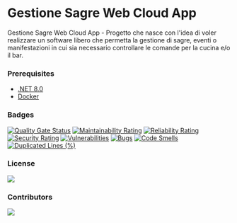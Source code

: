 # Gestione Sagre Web Cloud App

Gestione Sagre Web Cloud App - Progetto che nasce con l'idea di voler realizzare un software libero che permetta la gestione di sagre, eventi o manifestazioni in cui sia necessario controllare le comande per la cucina e/o il bar.

### Prerequisites

- [.NET 8.0](https://dotnet.microsoft.com/it-it/download/dotnet/8.0)
- [Docker](https://www.docker.com/)

### Badges

[![Quality Gate Status](https://sonarcloud.io/api/project_badges/measure?project=AngeloDotNet_GSWCloudApp&metric=alert_status)](https://sonarcloud.io/summary/new_code?id=AngeloDotNet_GSWCloudApp)
[![Maintainability Rating](https://sonarcloud.io/api/project_badges/measure?project=AngeloDotNet_GSWCloudApp&metric=sqale_rating)](https://sonarcloud.io/summary/new_code?id=AngeloDotNet_GSWCloudApp)
[![Reliability Rating](https://sonarcloud.io/api/project_badges/measure?project=AngeloDotNet_GSWCloudApp&metric=reliability_rating)](https://sonarcloud.io/summary/new_code?id=AngeloDotNet_GSWCloudApp)
[![Security Rating](https://sonarcloud.io/api/project_badges/measure?project=AngeloDotNet_GSWCloudApp&metric=security_rating)](https://sonarcloud.io/summary/new_code?id=AngeloDotNet_GSWCloudApp)
[![Vulnerabilities](https://sonarcloud.io/api/project_badges/measure?project=AngeloDotNet_GSWCloudApp&metric=vulnerabilities)](https://sonarcloud.io/summary/new_code?id=AngeloDotNet_GSWCloudApp)
[![Bugs](https://sonarcloud.io/api/project_badges/measure?project=AngeloDotNet_GSWCloudApp&metric=bugs)](https://sonarcloud.io/summary/new_code?id=AngeloDotNet_GSWCloudApp)
[![Code Smells](https://sonarcloud.io/api/project_badges/measure?project=AngeloDotNet_GSWCloudApp&metric=code_smells)](https://sonarcloud.io/summary/new_code?id=AngeloDotNet_GSWCloudApp)
[![Duplicated Lines (%)](https://sonarcloud.io/api/project_badges/measure?project=AngeloDotNet_GSWCloudApp&metric=duplicated_lines_density)](https://sonarcloud.io/summary/new_code?id=AngeloDotNet_GSWCloudApp)
<!--[![Coverage](https://sonarcloud.io/api/project_badges/measure?project=AngeloDotNet_GSWCloudApp&metric=coverage)](https://sonarcloud.io/summary/new_code?id=AngeloDotNet_GSWCloudApp)-->
### License

<img src="https://img.shields.io/github/license/angelodotnet/gswcloudapp?style=for-the-badge">

### Contributors

<a href="https://github.com/AngeloDotNet/GSWCloudApp/graphs/contributors">
  <img src="https://contrib.rocks/image?repo=AngeloDotNet/GSWCloudApp" />
</a>

<!-- Made with [contrib.rocks](https://contrib.rocks) -->